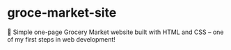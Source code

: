 # groce-market-site
🛒 Simple one-page Grocery Market website built with HTML and CSS – one of my first steps in web development!
